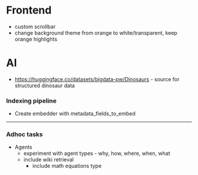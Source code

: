 # Frontend
- custom scrollbar 
- change background theme from orange to white/transparent, keep orange highlights


# AI
- https://huggingface.co/datasets/bigdata-pw/Dinosaurs - source for structured dinosaur data

### Indexing pipeline
- Create embedder with metadata_fields_to_embed


---------------------------------------

### Adhoc tasks
- Agents
    - experiment with agent types - why, how, where, when, what
    - include wiki retrieval 
        - include math equations type


 